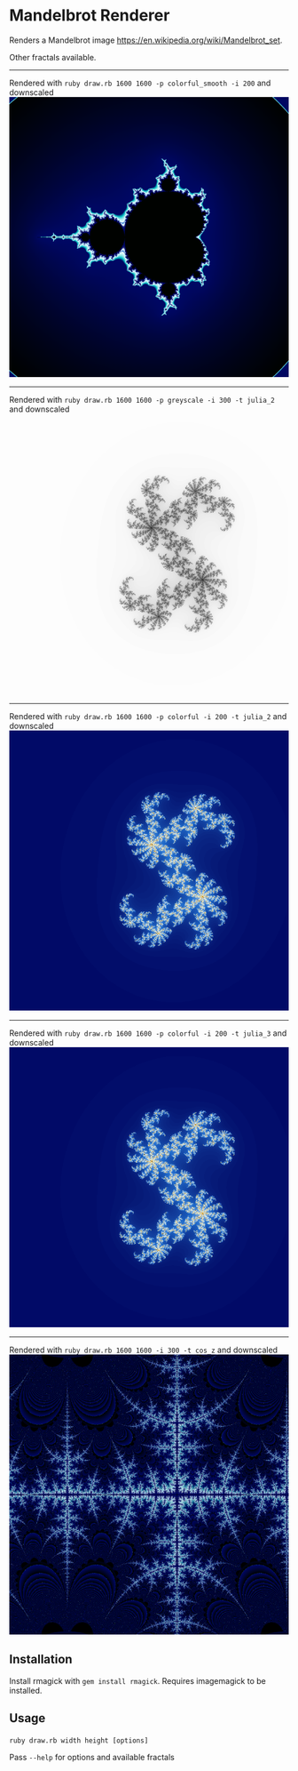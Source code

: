 # Mandelbrot Renderer

Renders a Mandelbrot image https://en.wikipedia.org/wiki/Mandelbrot_set.

Other fractals available.

---

Rendered with `ruby draw.rb 1600 1600 -p colorful_smooth -i 200` and downscaled
![Mandelbrot, colorful](https://github.com/notinventedthere/mandelbrot/raw/master/examples/mandel.png)

---

Rendered with `ruby draw.rb 1600 1600 -p greyscale -i 300 -t julia_2` and
downscaled
![Julia fractal #2, greyscale](https://github.com/notinventedthere/mandelbrot/raw/master/examples/julia_2_greyscale.png)

---

Rendered with `ruby draw.rb 1600 1600 -p colorful -i 200 -t julia_2` and
downscaled
![Julia fractal #2, colorful](https://github.com/notinventedthere/mandelbrot/raw/master/examples/julia_2_colorful.png)

---

Rendered with `ruby draw.rb 1600 1600 -p colorful -i 200 -t julia_3` and
downscaled
![Julia fractal #3, colorful](https://github.com/notinventedthere/mandelbrot/raw/master/examples/julia_2_colorful.png)

---

Rendered with `ruby draw.rb 1600 1600 -i 300 -t cos_z` and
downscaled
![Julia fractal using cosine, colorful](https://github.com/notinventedthere/mandelbrot/raw/master/examples/cos_z_colorful.png)


## Installation
Install rmagick with `gem install rmagick`. Requires imagemagick to be installed.

## Usage
`ruby draw.rb width height [options]`

Pass `--help` for options and available fractals

